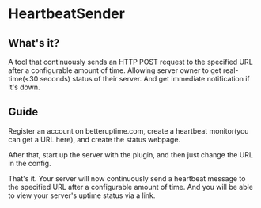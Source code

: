 # HeartbeatSender

## What's it?

A tool that continuously sends an HTTP POST request to the specified URL after a configurable amount of time. Allowing server owner to get real-time(<30 seconds) status of their server. And get immediate notification if it's down.

## Guide

Register an account on betteruptime.com, create a heartbeat monitor(you can get a URL here), and create the status webpage. 

After that, start up the server with the plugin, and then just change the URL in the config.

That's it. Your server will now continuously send a heartbeat message to the specified URL after a configurable amount of time. And you will be able to view your server's uptime status via a link.
